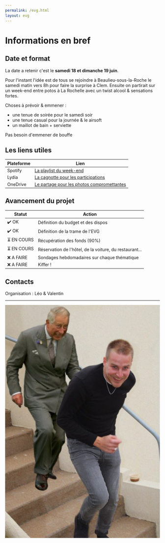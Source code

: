 ```yaml
---
permalink: /evg.html
layout: evg
---
```


# Informations en bref

## Date et format

La date a retenir c'est le **samedi 18 et dimanche 19 juin**. 

Pour l'instant l'idée est de tous se rejoindre à Beaulieu-sous-la-Roche le samedi matin vers 8h pour faire la surprise à Clem. Ensuite on partirait sur un week-end entre potos à La Rochelle avec un twist alcool & sensations fortes.

Choses à prévoir & emmener :

- une tenue de soirée pour le samedi soir
- une tenue casual pour la journée & le airsoft
- un maillot de bain + serviette

Pas besoin d'emmener de bouffe


## Les liens utiles

Plateforme | Lien
---------- | ----
Spotify | [La playlist du week-end](https://open.spotify.com/playlist/0mYFHXW6temhSXGNnjs3iC?si=8bf133a43ce3436f)
Lydia | [La cagnotte pour les participations](https://lydia-app.com/collect/33513-evg-clement/fr)
OneDrive | [Le partage pour les photos compromettantes](https://1drv.ms/u/s!AmiqB-xYe-mKwnPnMHLN_qhG4fBC?e=ubzxxG)

## Avancement du projet

Statut | Action
------ | ------
✔️ OK  | Définition du budget et des dispos
✔️ OK  | Définition de la trame de l'EVG
⏳ EN COURS | Récupération des fonds (90%)
⏳ EN COURS | Réservation de l'hôtel, de la voiture, du restaurant...
❌ A FAIRE | Sondages hebdomadaires sur chaque thématique
❌ A FAIRE | Kiffer !

## Contacts

Organisation : Léo & Valentin

---

![Clement vs. Le Prince Charles](/evg/meme.jpg)
